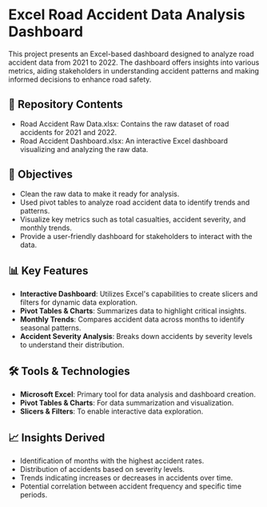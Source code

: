 # Excel Road Accident Data Analysis Dashboard

This project presents an Excel-based dashboard designed to analyze road accident data from 2021 to 2022. The dashboard offers insights into various metrics, aiding stakeholders in understanding accident patterns and making informed decisions to enhance road safety.

## 📁 Repository Contents

* Road Accident Raw Data.xlsx: Contains the raw dataset of road accidents for 2021 and 2022.
* Road Accident Dashboard.xlsx: An interactive Excel dashboard visualizing and analyzing the raw data.

## 🎯 Objectives

* Clean the raw data to make it ready for analysis.
* Used pivot tables to analyze road accident data to identify trends and patterns.
* Visualize key metrics such as total casualties, accident severity, and monthly trends.
* Provide a user-friendly dashboard for stakeholders to interact with the data.

## 📊 Key Features

* **Interactive Dashboard**: Utilizes Excel's capabilities to create slicers and filters for dynamic data exploration.
* **Pivot Tables & Charts**: Summarizes data to highlight critical insights.
* **Monthly Trends**: Compares accident data across months to identify seasonal patterns.
* **Accident Severity Analysis**: Breaks down accidents by severity levels to understand their distribution.

## 🛠 Tools & Technologies

* **Microsoft Excel**: Primary tool for data analysis and dashboard creation.
* **Pivot Tables & Charts**: For data summarization and visualization.
* **Slicers & Filters**: To enable interactive data exploration.


## 📈 Insights Derived

* Identification of months with the highest accident rates.
* Distribution of accidents based on severity levels.
* Trends indicating increases or decreases in accidents over time.
* Potential correlation between accident frequency and specific time periods.

